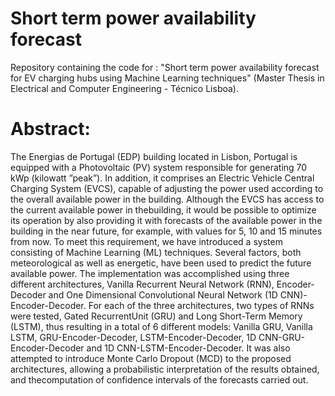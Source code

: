 # Short term power availability forecast
Repository containing the code for :
"Short term power availability forecast for EV charging hubs using Machine Learning techniques" 
(Master Thesis in Electrical and Computer Engineering - Técnico Lisboa). 

# Abstract:
The Energias de Portugal (EDP) building located in Lisbon, Portugal is equipped with a Photovoltaic (PV) system responsible for generating 70 kWp (kilowatt ”peak”). In addition, it comprises an Electric Vehicle Central Charging System (EVCS), capable of adjusting the power used according to the overall available power in the building. Although the EVCS has access to the current available power in thebuilding, it would be possible to optimize its operation by also providing it with forecasts of the available power in the building in the near future, for example, with values for 5, 10 and 15 minutes from now. To meet this requirement, we have introduced a system consisting of Machine Learning (ML) techniques. Several factors, both meteorological as well as energetic, have been used to predict the future available power. The implementation was accomplished using three different architectures, Vanilla Recurrent Neural Network (RNN), Encoder-Decoder and One Dimensional Convolutional Neural Network (1D CNN)-Encoder-Decoder. For each of the three architectures, two types of RNNs were tested, Gated RecurrentUnit (GRU) and Long Short-Term Memory (LSTM), thus resulting in a total of 6 different models: Vanilla GRU, Vanilla LSTM, GRU-Encoder-Decoder, LSTM-Encoder-Decoder, 1D CNN-GRU-Encoder-Decoder and 1D CNN-LSTM-Encoder-Decoder. It was also attempted to introduce Monte Carlo Dropout (MCD) to the proposed architectures, allowing a probabilistic interpretation of the results obtained, and  thecomputation of confidence intervals of the forecasts carried out.
